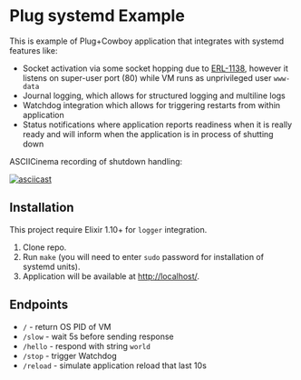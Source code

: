 # Plug systemd Example

This is example of Plug+Cowboy application that integrates with systemd features
like:

- Socket activation via some socket hopping due to
  [ERL-1138](https://bugs.erlang.org/browse/ERL-1138), however it listens on
  super-user port (80) while VM runs as unprivileged user `www-data`
- Journal logging, which allows for structured logging and multiline logs
- Watchdog integration which allows for triggering restarts from within
  application
- Status notifications where application reports readiness when it is really
  ready and will inform when the application is in process of shutting down

ASCIICinema recording of shutdown handling:

[![asciicast](https://asciinema.org/a/jqTbUdgFkc7206vFK4AScqq5p.svg)](https://asciinema.org/a/jqTbUdgFkc7206vFK4AScqq5p)

## Installation

This project require Elixir 1.10+ for `logger` integration.

1. Clone repo.
2. Run `make` (you will need to enter `sudo` password for installation of
   systemd units).
3. Application will be available at <http://localhost/>.

## Endpoints

- `/` - return OS PID of VM
- `/slow` - wait 5s before sending response
- `/hello` - respond with string `world`
- `/stop` - trigger Watchdog
- `/reload` - simulate application reload that last 10s
